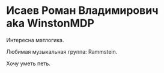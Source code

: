 # Исаев Роман Владимирович <br> aka WinstonMDP

Интересна матлогика.

Любимая музыкальная группа: Rammstein.

Хочу уметь петь.

